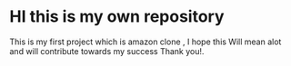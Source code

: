 # HI this is my own repository
This is my first project which is amazon clone , I hope this Will mean alot and will contribute 
towards my success Thank you!.